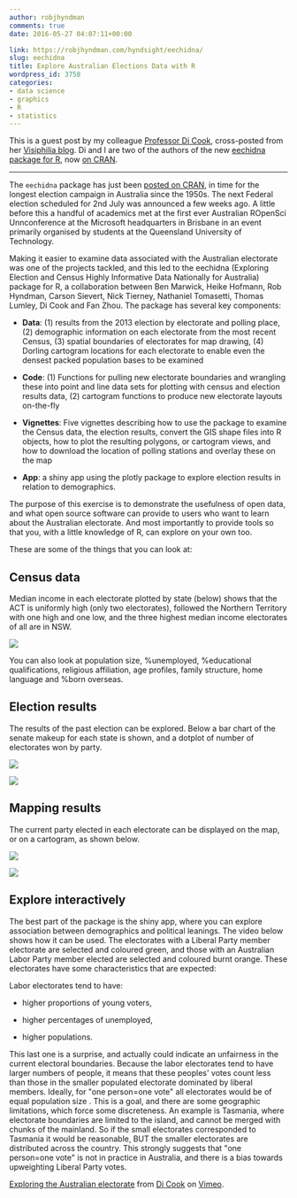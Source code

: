 ```yaml
---
author: robjhyndman
comments: true
date: 2016-05-27 04:07:11+00:00

link: https://robjhyndman.com/hyndsight/eechidna/
slug: eechidna
title: Explore Australian Elections Data with R
wordpress_id: 3758
categories:
- data science
- graphics
- R
- statistics
---
```


This is a guest post by my colleague [Professor Di Cook](http://dicook.org), cross-posted from her [Visiphilia blog](http://visiphilia.org/2016/05/26/eechidna). Di and I are two of the authors of the new [eechidna package for R](https://github.com/ropenscilabs/eechidna), now [on CRAN](https://cran.r-project.org/package=eechidna).<!-- more -->



* * *



The `eechidna` package has just been [posted on CRAN](https://cran.r-project.org/package=eechidna), in time for the longest election campaign in Australia since the 1950s. The next Federal election scheduled for 2nd July was announced a few weeks ago. A little before this a handful of academics met at the first ever Australian ROpenSci Unnconference at the Microsoft headquarters in Brisbane in an event primarily organised by students at the Queensland University of Technology.

Making it easier to examine data associated with the Australian electorate was one of the projects tackled, and this led to the eechidna (Exploring Election and Census Highly Informative Data Nationally for Australia) package for R, a collaboration between Ben Marwick, Heike Hofmann, Rob Hyndman, Carson Sievert, Nick Tierney, Nathaniel Tomasetti, Thomas Lumley, Di Cook and Fan Zhou. The package has several key components:





  * **Data**: (1) results from the 2013 election by electorate and polling place, (2) demographic information on each electorate from the most recent Census, (3) spatial boundaries of electorates for map drawing, (4) Dorling cartogram locations for each electorate to enable even the densest packed population bases to be examined


  * **Code**: (1) Functions for pulling new electorate boundaries and wrangling these into point and line data sets for plotting with census and election results data, (2) cartogram functions to produce new electorate layouts on-the-fly


  * **Vignettes**: Five vignettes describing how to use the package to examine the Census data, the election results, convert the GIS shape files into R objects, how to plot the resulting polygons, or cartogram views, and how to download the location of polling stations and overlay these on the map


  * **App**: a shiny app using the plotly package to explore election results in relation to demographics.



The purpose of this exercise is to demonstrate the usefulness of open data, and what open source software can provide to users who want to learn about the Australian electorate. And most importantly to provide tools so that you, with a little knowledge of R, can explore on your own too.

These are some of the things that you can look at:



## Census data



Median income in each electorate plotted by state (below) shows that the ACT is uniformly high (only two electorates), followed the Northern Territory with one high and one low, and the three highest median income electorates of all are in NSW.

![](http://visiphilia.github.io/assets/eechidna-figures/income-boxplot.png)

You can also look at population size, %unemployed, %educational qualifications, religious affiliation, age profiles, family structure, home language and %born overseas.



## Election results



The results of the past election can be explored. Below a bar chart of the senate makeup for each state is shown, and a dotplot of number of electorates won by party.

![](http://visiphilia.github.io/assets/eechidna-figures/senate.png)

![](http://visiphilia.github.io/assets/eechidna-figures/electorate-count.png)



## Mapping results



The current party elected in each electorate can be displayed on the map, or on a cartogram, as shown below.

![](http://visiphilia.github.io/assets/eechidna-figures/electorate-results.png)

![](http://visiphilia.github.io/assets/eechidna-figures/electorate-carto.png)



## Explore interactively



The best part of the package is the shiny app, where you can explore association between demographics and political leanings. The video below shows how it can be used. The electorates with a Liberal Party member electorate are selected and coloured green, and those with an Australian Labor Party member elected are selected and coloured burnt orange. These electorates have some characteristics that are expected:

Labor electorates tend to have:





  * higher proportions of young voters,


  * higher percentages of unemployed,


  * higher populations.



This last one is a surprise, and actually could indicate an unfairness in the current electoral boundaries. Because the labor electorates tend to have larger numbers of people, it means that these peoples' votes count less than those in the smaller populated electorate dominated by liberal members. Ideally, for "one person=one vote" all electorates would be of equal population size . This is a goal, and there are some geographic limitations, which force some discreteness. An example is Tasmania, where electorate boundaries are limited to the island, and cannot be merged with chunks of the mainland. So if the small electorates corresponded to Tasmania it would be reasonable, BUT the smaller electorates are distributed across the country. This strongly suggests that "one person=one vote" is not in practice in Australia, and there is a bias towards upweighting Liberal Party votes.



[Exploring the Australian electorate](https://vimeo.com/167367369) from [Di Cook](https://vimeo.com/user14048736) on [Vimeo](https://vimeo.com).
